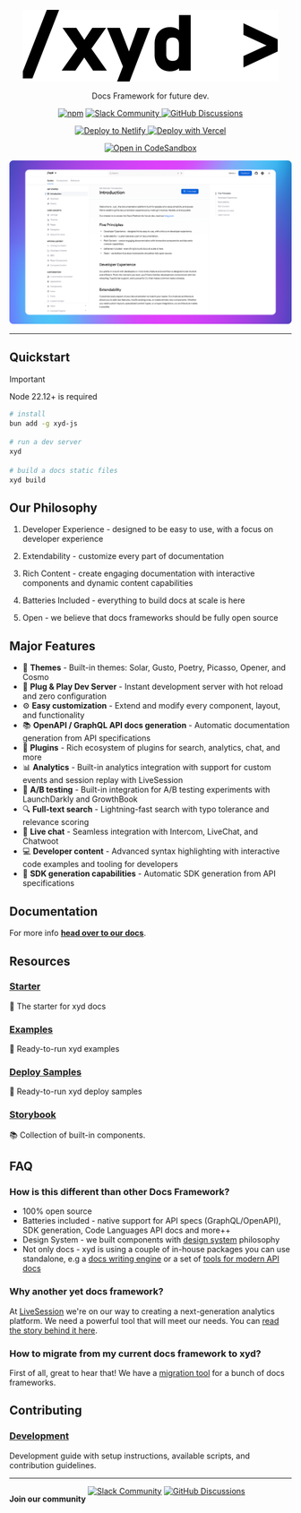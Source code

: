 <p align="center">
  <a href="https://xyd.dev">
    <picture>
      <source srcset="assets/readme-logo-dark.svg" media="(prefers-color-scheme: dark)">
      <source srcset="assets/readme-logo.svg" media="(prefers-color-scheme: light)">
      <img src="assets/readme-logo.svg" alt="xyd logo">
    </picture>
  </a>
</p>
<p align="center">Docs Framework for future dev.</p>
<p align="center">
  <a href="https://www.npmjs.com/package/xyd-js"><img alt="npm" src="https://img.shields.io/npm/v/xyd-js?style=flat-square&color=70e000" /></a>
  <a href="https://xyd-docs.slack.com" target="_blank" rel="noopener">
   <img alt="Slack Community" src="https://img.shields.io/badge/Slack-Community-4A154B?logo=slack&logoColor=white">
  </a>
   <a href="https://github.com/livesession/xyd/discussions">
  <img
    alt="GitHub Discussions"
    src="https://img.shields.io/badge/-Github%20Discussions-181717?logo=github&logoColor=white"
  />
</a>
</p>

<p align="center">
  <a href="https://app.netlify.com/start/deploy?repository=https://github.com/xyd-js/deploy-samples&base=netlify" target="_blank" rel="noopener noreferrer">
    <img src="https://www.netlify.com/img/deploy/button.svg" alt="Deploy to Netlify">
  </a>
  <a href="https://vercel.com/new/clone?repository-url=https%3A%2F%2Fgithub.com%2Fxyd-js%2Fdeploy-samples%2Ftree%2Fmaster%2Fvercel" target="_blank" rel="noopener noreferrer">
    <img src="https://vercel.com/button" alt="Deploy with Vercel">
  </a>
</p>

<p align="center">
  <a href="https://codesandbox.io/p/github/xyd-js/deploy-samples-codesandbox" target="_blank" rel="noopener noreferrer">
    <img src="https://codesandbox.io/static/img/play-codesandbox.svg" alt="Open in CodeSandbox">
  </a>
</p>

[![xyd README hero](assets/readme-hero.png)](https://www.youtube.com/watch?v=8FVINsWUgUs)

---

## Quickstart
> [!IMPORTANT]
> Node 22.12+ is required

```bash
# install
bun add -g xyd-js

# run a dev server
xyd 

# build a docs static files
xyd build
```

## Our Philosophy
1. Developer Experience - designed to be easy to use, with a focus on developer experience

2. Extendability - customize every part of documentation

3. Rich Content - create engaging documentation with interactive components and dynamic content capabilities

4. Batteries Included - everything to build docs at scale is here

5. Open - we believe that docs frameworks should be fully open source

## Major Features
- 🎨 **Themes** - Built-in themes: Solar, Gusto, Poetry, Picasso, Opener, and Cosmo
- 🚀 **Plug & Play Dev Server** - Instant development server with hot reload and zero configuration
- ⚙️ **Easy customization** - Extend and modify every component, layout, and functionality
- 📚 **OpenAPI / GraphQL API docs generation** - Automatic documentation generation from API specifications
- 🔌 **Plugins** - Rich ecosystem of plugins for search, analytics, chat, and more
- 📊 **Analytics** - Built-in analytics integration with support for custom events and session replay with LiveSession
- 🧪 **A/B testing** - Built-in integration for A/B testing experiments with LaunchDarkly and GrowthBook
- 🔍 **Full-text search** - Lightning-fast search with typo tolerance and relevance scoring
- 💬 **Live chat** - Seamless integration with Intercom, LiveChat, and Chatwoot
- 💻 **Developer content** - Advanced syntax highlighting with interactive code examples and tooling for developers
- 🔧 **SDK generation capabilities** - Automatic SDK generation from API specifications

## Documentation
For more info [**head over to our docs**](https://xyd.dev/docs).

## Resources
### [Starter](https://github.com/xyd-js/starter)
🚀 The starter for xyd docs

### [Examples](https://github.com/xyd-js/examples)
🚀 Ready-to-run xyd examples

### [Deploy Samples](https://github.com/xyd-js/deploy-samples)
🚀 Ready-to-run xyd deploy samples

### [Storybook](https://components.xyd.dev)
📚 Collection of built-in components.

## FAQ

### How is this different than other Docs Framework?

- 100% open source
- Batteries included - native support for API specs (GraphQL/OpenAPI), SDK generation, Code Languages API docs and more++
- Design System - we built components with [design system](https://components.xyd.dev) philosophy
- Not only docs - xyd is using a couple of in-house packages you can use standalone, e.g a [docs writing engine](https://xwrite.dev) or a set of [tools for modern API docs](https://apitoolchain.dev)

### Why another yet docs framework?
At [LiveSession](https://livesession.io/) we're on our way to creating a next-generation analytics platform.
We need a powerful tool that will meet our needs.
You can [read the story behind it here](https://blog.livesession.dev/why-another-yet-docs-framework).

### How to migrate from my current docs framework to xyd?
First of all, great to hear that! We have a [migration tool](https://xyd.dev/docs/resources/migration-tool) for a bunch of docs frameworks.

## Contributing
### [Development](./DEVELOPMENT.md)
Development guide with setup instructions, available scripts, and contribution guidelines.

---

<div style="display: flex;">
 <p>
   <b>Join our community</b>&nbsp;
 </p>
 <a href="https://xyd-docs.slack.com" target="_blank" rel="noopener">
  <img alt="Slack Community" src="https://img.shields.io/badge/Slack-Community-4A154B?logo=slack&logoColor=white">
 </a>
  &nbsp;
 <a href="https://github.com/livesession/xyd/discussions">
  <img
    alt="GitHub Discussions"
    src="https://img.shields.io/badge/-Github%20Discussions-181717?logo=github&logoColor=white"
  />
</a>
</div>
